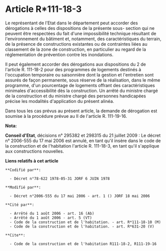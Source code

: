 # Article R*111-18-3

Le représentant de l'Etat dans le département peut accorder des dérogations à celles des dispositions de la présente sous-
section qui ne peuvent être respectées du fait d'une impossibilité technique résultant de l'environnement du bâtiment et,
notamment, des caractéristiques du terrain, de la présence de constructions existantes ou de contraintes liées au classement
de la zone de construction, en particulier au regard de la réglementation de prévention contre les inondations.

Il peut également accorder des dérogations aux dispositions du 2 de l'article R. 111-18-2 pour des programmes de logements
destinés à l'occupation temporaire ou saisonnière dont la gestion et l'entretien sont assurés de façon permanente, sous
réserve de la réalisation, dans le même programme, d'un pourcentage de logements offrant des caractéristiques minimales
d'accessibilité dès la construction. Un arrêté du ministre chargé de la construction et du ministre chargé des personnes
handicapées précise les modalités d'application du présent alinéa.

Dans tous les cas prévus au présent article, la demande de dérogation est soumise à la procédure prévue au II de l'article R.
111-19-16.

**Nota:**

**Conseil d'Etat**, décisions n° 295382 et 298315 du 21 juillet 2009 : Le décret n° 2006-555 du 17 mai 2006 est annulé, en
tant qu'il insère dans le code de la construction et de l'habitation l'article R. 111-18-3, en tant qu'il s'applique aux
constructions nouvelles.

**Liens relatifs à cet article**

	**Codifié par**:

	  - Décret n°78-622 1978-05-31 JORF 6 JUIN 1978

	**Modifié par**:

	  - Décret n°2006-555 du 17 mai 2006 - art. 1 () JORF 18 mai 2006

	**Cité par**:

	  - Arrêté du 1 août 2006 - art. 16 (Ab)
	  - Arrêté du 1 août 2006 - art. 5 (VT)
	  - Code de la construction et de l'habitation. - art. R*111-18-10 (M)
	  - Code de la construction et de l'habitation. - art. R*631-20 (V)

	**Cite**:

	  - Code de la construction et de l'habitation R111-18-2, R111-19-16
